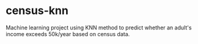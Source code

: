 # census-knn

Machine learning project using KNN method to predict whether an adult's income exceeds 50k/year based on census data. 
